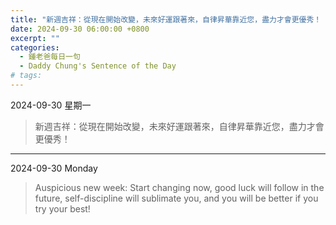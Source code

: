 ```yaml
---
title: "新週吉祥：從現在開始改變，未來好運跟著來，自律昇華靠近您，盡力才會更優秀！ <br> Auspicious new week: Start changing now, good luck will follow in the future, self-discipline will sublimate you, and you will be better if you try your best!"
date: 2024-09-30 06:00:00 +0800
excerpt: ""
categories:
  - 鍾老爸每日一句
  - Daddy Chung's Sentence of the Day
# tags:
---
```


2024-09-30 星期一

> 新週吉祥：從現在開始改變，未來好運跟著來，自律昇華靠近您，盡力才會更優秀！

---

2024-09-30 Monday

> Auspicious new week: Start changing now, good luck will follow in the future, self-discipline will sublimate you, and you will be better if you try your best!

